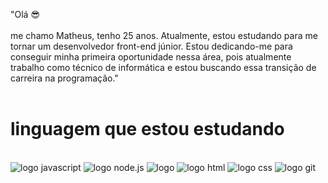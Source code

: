 "Olá :sunglasses:
<br>
<br>
me chamo Matheus, tenho 25 anos. Atualmente, estou estudando para me tornar um desenvolvedor front-end júnior. Estou dedicando-me para conseguir minha primeira oportunidade nessa área, pois atualmente trabalho como técnico de informática e estou buscando essa transição de carreira na programação."
<br>
<br>
<h1> linguagem que estou estudando</h1>
<br>
<img src="https://img.shields.io/badge/JavaScript-F7DF1E?style=for-the-badge&logo=javascript&logoColor=black" alt="logo javascript" >
<img src="https://img.shields.io/badge/Node.js-43853D?style=for-the-badge&logo=node.js&logoColor=white" alt="logo node.js">
<img src="https://img.shields.io/badge/TypeScript-007ACC?style=for-the-badge&logo=typescript&logoColor=white" alt="logo " >
<img src="https://img.shields.io/badge/HTML5-E34F26?style=for-the-badge&logo=html5&logoColor=white" alt="logo html" >
<img src="https://img.shields.io/badge/CSS3-1572B6?style=for-the-badge&logo=css3&logoColor=white" alt="logo css">
<img src="https://img.shields.io/badge/GitHub-100000?style=for-the-badge&logo=github&logoColor=white" alt="logo git">
